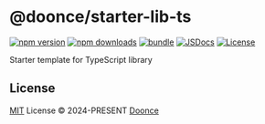 # @doonce/starter-lib-ts

[![npm version][npm-version-src]][npm-version-href]
[![npm downloads][npm-downloads-src]][npm-downloads-href]
[![bundle][bundle-src]][bundle-href]
[![JSDocs][jsdocs-src]][jsdocs-href]
[![License][license-src]][license-href]


Starter template for TypeScript library

## License

[MIT](./LICENSE) License © 2024-PRESENT [Doonce](https://github.com/do-once)


<!-- Badges -->

[npm-version-src]: https://img.shields.io/npm/v/@doonce/starter-lib-ts?style=flat&colorA=080f12&colorB=1fa669
[npm-version-href]: https://npmjs.com/package/@doonce/starter-lib-ts
[npm-downloads-src]: https://img.shields.io/npm/dm/@doonce/starter-lib-ts?style=flat&colorA=080f12&colorB=1fa669
[npm-downloads-href]: https://npmjs.com/package/@doonce/starter-lib-ts
[bundle-src]: https://img.shields.io/bundlephobia/minzip/@doonce/starter-lib-ts?style=flat&colorA=080f12&colorB=1fa669&label=minzip
[bundle-href]: https://bundlephobia.com/result?p=@doonce/starter-lib-ts
[license-src]: https://img.shields.io/github/license/@doonce/starter-lib-ts.svg?style=flat&colorA=080f12&colorB=1fa669
[license-href]: https://github.com/do-once/starter-lib-ts/blob/main/LICENSE
[jsdocs-src]: https://img.shields.io/badge/jsdocs-reference-080f12?style=flat&colorA=080f12&colorB=1fa669
[jsdocs-href]: https://www.jsdocs.io/package/@doonce/starter-lib-ts
